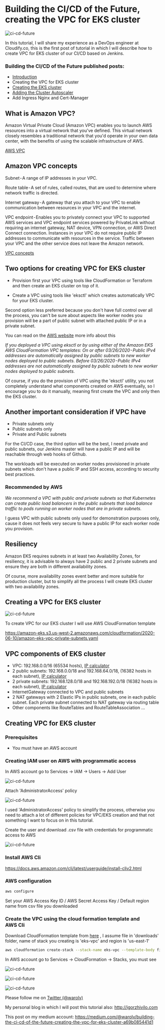 # Building the CI/CD of the Future, creating the VPC for EKS cluster

![ci-cd-future](images/vpc/1.png)

In this tutorial, I will share my experience as a DevOps engineer at Cloudify.co, this is the first post of tutorial in which I will describe how to create VPC for EKS cluster of our CI/CD based on Jenkins.

### Building the CI/CD of the Future published posts:

* [Introduction](README.md)
* Creating the VPC for EKS cluster
* [Creating the EKS cluster](eks.md)
* [Adding the Cluster Autoscaler](cluster-autoscaler.md)
* Add Ingress Nginx and Cert-Manager

## What is Amazon VPC?

Amazon Virtual Private Cloud (Amazon VPC) enables you to launch AWS resources into a virtual network that you've defined. This virtual network closely resembles a traditional network that you'd operate in your own data center, with the benefits of using the scalable infrastructure of AWS.

[AWS VPC](https://docs.aws.amazon.com/vpc/latest/userguide/what-is-amazon-vpc.html)

## Amazon VPC concepts

Subnet - A range of IP addresses in your VPC.

Route table - A set of rules, called routes, that are used to determine where network traffic is directed.

Internet gateway - A gateway that you attach to your VPC to enable communication between resources in your VPC and the internet.

VPC endpoint - Enables you to privately connect your VPC to supported AWS services and VPC endpoint services powered by PrivateLink without requiring an internet gateway, NAT device, VPN connection, or AWS Direct Connect connection. Instances in your VPC do not require public IP addresses to communicate with resources in the service. Traffic between your VPC and the other service does not leave the Amazon network.

[VPC concepts](https://docs.aws.amazon.com/vpc/latest/userguide/VPC_Subnets.html)

## Two options for creating VPC for EKS cluster

* Provision first your VPC using tools like CloudFormation or Terraform and then create an EKS cluster on top of it.

* Create a VPC using tools like 'eksctl' which creates automatically VPC for your EKS cluster.

Second option less preferred because you don't have full control over all the process, you can't be sure about aspects like worker nodes you provision will be a part of public subnet with attached public IP or in a private subnet.

You can read on the [AWS website](https://docs.aws.amazon.com/eks/latest/userguide/create-public-private-vpc.html
) more info about this

*If you deployed a VPC using eksctl or by using either of the Amazon EKS AWS CloudFormation VPC templates:
On or after 03/26/2020 - Public IPv4 addresses are automatically assigned by public subnets to new worker nodes deployed to public subnets.
Before 03/26/2020 - Public IPv4 addresses are not automatically assigned by public subnets to new worker nodes deployed to public subnets.*

Of course, if you do the provision of VPC using the 'eksctl' utility, you not completely understand what components created on AWS eventually, so I encourage you to do it manually, meaning first create the VPC and only then the EKS cluster.

## Another important consideration if VPC have

* Private subnets only
* Public subnets only
* Private and Public subnets

For the CI/CD case, the third option will be the best, I need private and public subnets, our Jenkins master will have a public IP and will be reachable through web hooks of Github. 

The workloads will be executed on worker nodes provisioned in private subnets which don't have a public IP and SSH access, according to security best practices.

### Recommended by AWS

*We recommend a VPC with public and private subnets so that Kubernetes can create public load balancers in the public subnets that load balance traffic to pods running on worker nodes that are in private subnets.*

I guess VPC with public subnets only used for demonstration purposes only, cause it does not feels very secure to have a public IP for each worker node you provision.

## Resiliency

Amazon EKS requires subnets in at least two Availability Zones, for resiliency, it is advisable to always have 2 public and 2 private subnets and ensure they are both in different availability zones.

Of course, more availability zones event better and more suitable for production cluster, but to simplify all the process I will create EKS cluster with two availability zones.

## Creating a VPC for EKS cluster

![ci-cd-future](images/vpc/2.png)

To create VPC for our EKS cluster I will use AWS CloudFormation template

https://amazon-eks.s3.us-west-2.amazonaws.com/cloudformation/2020-06-10/amazon-eks-vpc-private-subnets.yaml

## VPC components of EKS cluster

* VPC: 192.168.0.0/16 (65534 hosts), [IP calculator](https://medium.com/r/?url=http%3A%2F%2Fjodies.de%2Fipcalc%3Fhost%3D192.168.0.0%26mask1%3D16%26mask2%3D)
* 2 public subnets: 192.168.0.0/18 and 192.168.64.0/18, (16382 hosts in each subnet), [IP calculator](https://medium.com/r/?url=http%3A%2F%2Fjodies.de%2Fipcalc%3Fhost%3D192.168.0.0%26mask1%3D18%26mask2%3D)
* 2 private subnets: 192.168.128.0/18 and 192.168.192.0/18 (16382 hosts in each subnet), [IP calculator](https://medium.com/r/?url=http%3A%2F%2Fjodies.de%2Fipcalc%3Fhost%3D192.168.128.0%26mask1%3D18%26mask2%3D)
* InternetGateway connected to VPC and public subnets
* 2 NAT gateways with 2 Elastic IPs in public subnets, one in each public subnet. Each private subnet connected to NAT gateway via routing table
* Other components like RouteTables and RouteTableAssociation …

## Creating VPC for EKS cluster

### Prerequisites

* You must have an AWS account

### Creating IAM user on AWS with programmatic access

In AWS account go to Services -> IAM -> Users -> Add User

![ci-cd-future](images/vpc/3.png)

Attach 'AdministratorAccess' policy

![ci-cd-future](images/vpc/4.png)

I used 'AdministratorAccess' policy to simplify the process, otherwise you need to attach a lot of different policies for VPC/EKS creation and that not something I want to focus on in this tutorial.

Create the user and download .csv file with credentials for programmatic access to AWS

![ci-cd-future](images/vpc/5.png)

### Install AWS Cli

https://docs.aws.amazon.com/cli/latest/userguide/install-cliv2.html

### AWS configuration

``` bash
aws configure
```

Set your AWS Access Key ID / AWS Secret Access Key / Default region name from csv file you downloaded

### Create the VPC using the cloud formation template and AWS Cli

Download CloudFormation template from [here](https://medium.com/r/?url=https%3A%2F%2Famazon-eks.s3.us-west-2.amazonaws.com%2Fcloudformation%2F2020-06-10%2Famazon-eks-vpc-private-subnets.yaml) , I assume file in 'downloads' folder, name of stack you creating is 'eks-vpc' and region is 'us-east-1'

``` bash
aws cloudformation create-stack --stack-name eks-vpc --template-body file:///Users/igor/downloads/eks-cluster/eks-cluster/amazon-eks-vpc-private-subnets.yaml --region=eu-west-1
```

In AWS account go to Services -> CloudFormation -> Stacks, you must see

![ci-cd-future](images/vpc/6.png)

![ci-cd-future](images/vpc/7.png)

![ci-cd-future](images/vpc/8.png)

Please follow me on [Twitter (@warolv)](https://twitter.com/warolv)

My personal blog in which I will post this tutorial also: http://igorzhivilo.com

This post on my medium account: https://medium.com/@warolv/building-the-ci-cd-of-the-future-creating-the-vpc-for-eks-cluster-a69b085441d1
